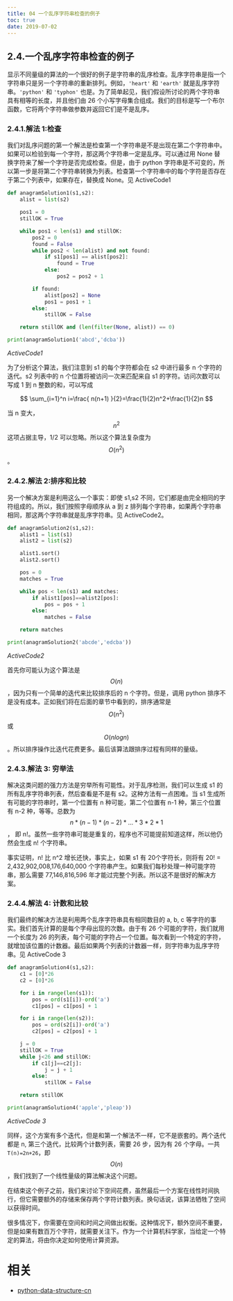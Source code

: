 ```yaml
---
title: 04 一个乱序字符串检查的例子
toc: true
date: 2019-07-02
---
```

## 2.4.一个乱序字符串检查的例子

显示不同量级的算法的一个很好的例子是字符串的乱序检查。乱序字符串是指一个字符串只是另一个字符串的重新排列。例如，`'heart'` 和 `'earth'` 就是乱序字符串。`'python'` 和 `'typhon'` 也是。为了简单起见，我们假设所讨论的两个字符串具有相等的长度，并且他们由 26 个小写字母集合组成。我们的目标是写一个布尔函数，它将两个字符串做参数并返回它们是不是乱序。

### 2.4.1.解法 1:检查

我们对乱序问题的第一个解法是检查第一个字符串是不是出现在第二个字符串中。如果可以检验到每一个字符，那这两个字符串一定是乱序。可以通过用 None 替换字符来了解一个字符是否完成检查。但是，由于 python 字符串是不可变的，所以第一步是将第二个字符串转换为列表。检查第一个字符串中的每个字符是否存在于第二个列表中，如果存在，替换成 None。见 ActiveCode1

```python
def anagramSolution1(s1,s2):
    alist = list(s2)

    pos1 = 0
    stillOK = True

    while pos1 < len(s1) and stillOK:
        pos2 = 0
        found = False
        while pos2 < len(alist) and not found:
            if s1[pos1] == alist[pos2]:
                found = True
            else:
                pos2 = pos2 + 1

        if found:
            alist[pos2] = None
            pos1 = pos1 + 1
        else:
            stillOK = False

    return stillOK and (len(filter(None, alist)) == 0)

print(anagramSolution1('abcd','dcba'))
```

*ActiveCode1*

为了分析这个算法，我们注意到 s1 的每个字符都会在 s2 中进行最多 n 个字符的迭代。s2 列表中的 n 个位置将被访问一次来匹配来自 s1 的字符。访问次数可以写成 1 到 n 整数的和，可以写成

$$
\sum_{i=1}^n i=\frac{ n(n+1) }{2}=\frac{1}{2}n^2+\frac{1}{2}n
$$

当 n 变大，$$n^2$$ 这项占据主导，1/2 可以忽略。所以这个算法复杂度为 $$O(n^2)$$。

### 2.4.2.解法 2:排序和比较

另一个解决方案是利用这么一个事实：即使 s1,s2 不同，它们都是由完全相同的字符组成的。所以，我们按照字母顺序从 a 到 z 排列每个字符串，如果两个字符串相同，那这两个字符串就是乱序字符串。见 ActiveCode2。

```python
def anagramSolution2(s1,s2):
    alist1 = list(s1)
    alist2 = list(s2)

    alist1.sort()
    alist2.sort()

    pos = 0
    matches = True

    while pos < len(s1) and matches:
        if alist1[pos]==alist2[pos]:
            pos = pos + 1
        else:
            matches = False

    return matches

print(anagramSolution2('abcde','edcba'))
```

*ActiveCode2*

首先你可能认为这个算法是 $$O(n)$$，因为只有一个简单的迭代来比较排序后的 n 个字符。但是，调用 python 排序不是没有成本。正如我们将在后面的章节中看到的，排序通常是 $$O(n^2)$$ 或 $$O(nlogn)$$。所以排序操作比迭代花费更多。最后该算法跟排序过程有同样的量级。

### 2.4.3.解法 3: 穷举法

解决这类问题的强力方法是穷举所有可能性。对于乱序检测，我们可以生成 s1 的所有乱序字符串列表，然后查看是不是有 s2。这种方法有一点困难。当 s1 生成所有可能的字符串时，第一个位置有 n 种可能，第二个位置有 n-1 种，第三个位置有 n-2 种，等等。总数为 $$n*(n-1)*(n-2)*...*3*2*1$$， 即 n!。虽然一些字符串可能是重复的，程序也不可能提前知道这样，所以他仍然会生成 n! 个字符串。

事实证明，n! 比 n^2 增长还快，事实上，如果 s1 有 20个字符长，则将有 20! = 2,432,902,008,176,640,000 个字符串产生。如果我们每秒处理一种可能字符串，那么需要 77,146,816,596 年才能过完整个列表。所以这不是很好的解决方案。

### 2.4.4.解法 4: 计数和比较

我们最终的解决方法是利用两个乱序字符串具有相同数目的 a, b, c 等字符的事实。我们首先计算的是每个字母出现的次数。由于有 26 个可能的字符，我们就用 一个长度为 26 的列表，每个可能的字符占一个位置。每次看到一个特定的字符，就增加该位置的计数器。最后如果两个列表的计数器一样，则字符串为乱序字符串。见  ActiveCode 3

```python
def anagramSolution4(s1,s2):
    c1 = [0]*26
    c2 = [0]*26

    for i in range(len(s1)):
        pos = ord(s1[i])-ord('a')
        c1[pos] = c1[pos] + 1

    for i in range(len(s2)):
        pos = ord(s2[i])-ord('a')
        c2[pos] = c2[pos] + 1

    j = 0
    stillOK = True
    while j<26 and stillOK:
        if c1[j]==c2[j]:
            j = j + 1
        else:
            stillOK = False

    return stillOK

print(anagramSolution4('apple','pleap'))

```

*ActiveCode 3*

同样，这个方案有多个迭代，但是和第一个解法不一样，它不是嵌套的。两个迭代都是 n, 第三个迭代，比较两个计数列表，需要 26 步，因为有 26 个字母。一共 `T(n)=2n+26`，即 $$O(n)$$，我们找到了一个线性量级的算法解决这个问题。

在结束这个例子之前，我们来讨论下空间花费，虽然最后一个方案在线性时间执行，但它需要额外的存储来保存两个字符计数列表。换句话说，该算法牺牲了空间以获得时间。

很多情况下，你需要在空间和时间之间做出权衡。这种情况下，额外空间不重要，但是如果有数百万个字符，就需要关注下。作为一个计算机科学家，当给定一个特定的算法，将由你决定如何使用计算资源。


# 相关

- [python-data-structure-cn](https://github.com/facert/python-data-structure-cn)
